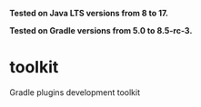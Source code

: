 **Tested on Java LTS versions from <!--property:java-runtime.min-version-->8<!--/property--> to <!--property:java-runtime.max-version-->17<!--/property-->.**

**Tested on Gradle versions from <!--property:gradle-api.min-version-->5.0<!--/property--> to <!--property:gradle-api.max-version-->8.5-rc-3<!--/property-->.**

# toolkit

Gradle plugins development toolkit
